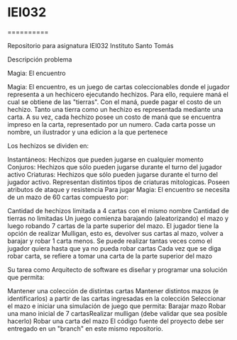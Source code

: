 # IEI032
==========

Repositorio para asignatura IEI032 Instituto Santo Tomás

Descripción problema

Magia: El encuentro

Magia: El encuentro, es un juego de cartas coleccionables donde el jugador representa a un hechicero ejecutando hechizos. Para ello, requiere maná el cual se obtiene de las "tierras". Con el maná, puede pagar el costo de un hechizo. Tanto una tierra como un hechizo es representada mediante una carta. A su vez, cada hechizo posee un costo de maná que se encuentra impreso en la carta, representado por un numero. Cada carta posse un nombre, un ilustrador y una edicion a la que pertenece

Los hechizos se dividen en:

Instantáneos: Hechizos que pueden jugarse en cualquier momento
Conjuros: Hechizos que sólo pueden jugarse durante el turno del jugador activo
Criaturas: Hechizos que sólo pueden jugarse durante el turno del jugador activo. Representan distintos tipos de criaturas mitologicas. Poseen atributos de ataque y resistencia
Para jugar Magia: El encuentro se necesita de un mazo de 60 cartas compuesto por:

Cantidad de hechizos limitada a 4 cartas con el mismo nombre
Cantidad de tierras no limitadas
Un juego comienza barajando (aleatorizando) el mazo y luego robando 7 cartas de la parte superior del mazo. El jugador tiene la opción de realizar Mulligan, esto es, devolver sus cartas al mazo, volver a barajar y robar 1 carta menos. Se puede realizar tantas veces como el jugador quiera hasta que ya no pueda robar cartas Cada vez que se diga robar carta, se refiere a tomar una carta de la parte superior del mazo

Su tarea como Arquitecto de software es diseñar y programar una solución que permita:

Mantener una colección de distintas cartas
Mantener distintos mazos (e identificarlos) a partir de las cartas ingresadas en la colección
Seleccionar el mazo e iniciar una simulación de juego que permita:
Barajar mazo
Robar una mano inicial de 7 cartasRealizar mulligan (debe validar que sea posible hacerlo)
Robar una carta del mazo
El código fuente del proyecto debe ser entregado en un "branch" en este mismo repositorio.
